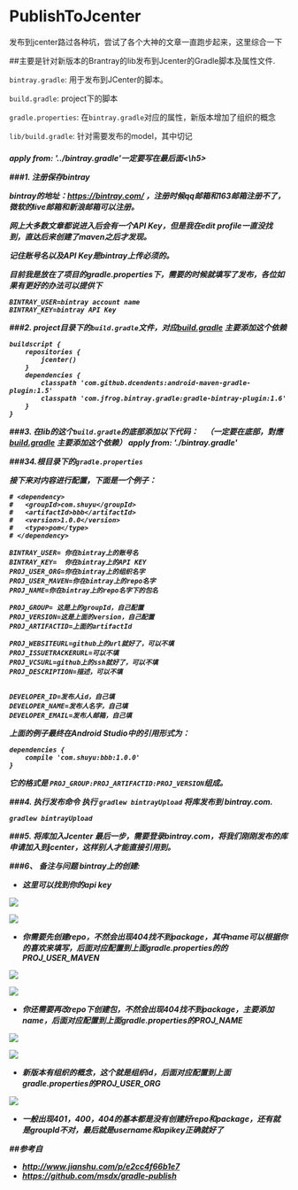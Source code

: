 # PublishToJcenter
发布到jcenter路过各种坑，尝试了各个大神的文章一直跑步起来，这里综合一下

##主要是针对新版本的Brantray的lib发布到Jcenter的Gradle脚本及属性文件.

`bintray.gradle`: 用于发布到JCenter的脚本。

`build.gradle`: project下的脚本

`gradle.properties`: 在`bintray.gradle`对应的属性，新版本增加了组织的概念

`lib/build.gradle`: 针对需要发布的model，其中切记 <h5>apply from: '../bintray.gradle'一定要写在最后面<\h5>

###1. 注册保存bintray

bintray的地址：https://bintray.com/ ，注册时候qq邮箱和163邮箱注册不了，微软的live邮箱和新浪邮箱可以注册。

网上大多数文章都说进入后会有一个API Key，但是我在edit profile一直没找到，直达后来创建了maven之后才发现。

记住账号名以及API Key是bintray上传必须的。 

目前我是放在了项目的gradle.properties下，需要的时候就填写了发布，各位如果有更好的办法可以提供下
```
BINTRAY_USER=bintray account name
BINTRAY_KEY=bintray API Key
```

###2. project目录下的`build.gradle`文件，对应<a href="https://github.com/CarGuo/PublishToJcenter/blob/master/build.gradle">build.gradle</a>
主要添加这个依赖
```
buildscript {
    repositories {
        jcenter()
    }
    dependencies {
        classpath 'com.github.dcendents:android-maven-gradle-plugin:1.5'
        classpath 'com.jfrog.bintray.gradle:gradle-bintray-plugin:1.6'
    }
}
```
###3. 在lib的这个`build.gradle`的**底部**添加以下代码：
    （一定要在底部，對應<a href="https://github.com/CarGuo/PublishToJcenter/blob/master/lib/build.gradle">build.gradle</a>
主要添加这个依赖）
    apply from: './bintray.gradle'

###34.根目录下的`gradle.properties`

接下来对内容进行配置，下面是一个例子：
```
# <dependency>
#   <groupId>com.shuyu</groupId>
#   <artifactId>bbb</artifactId>
#   <version>1.0.0</version>
#   <type>pom</type>
# </dependency>

BINTRAY_USER= 你在bintray上的账号名
BINTRAY_KEY=  你在bintray上的API KEY
PROJ_USER_ORG=你在bintray上的组织名字
PROJ_USER_MAVEN=你在bintray上的repo名字
PROJ_NAME=你在bintray上的repo名字下的包名

PROJ_GROUP= 这是上的groupId，自己配置
PROJ_VERSION=这是上面的version，自己配置
PROJ_ARTIFACTID=上面的artifactId

PROJ_WEBSITEURL=github上的url就好了，可以不填
PROJ_ISSUETRACKERURL=可以不填
PROJ_VCSURL=github上的ssh就好了，可以不填
PROJ_DESCRIPTION=描述，可以不填


DEVELOPER_ID=发布人id，自己填
DEVELOPER_NAME=发布人名字，自己填
DEVELOPER_EMAIL=发布人邮箱，自己填
```
上面的例子最终在Android Studio中的引用形式为：
```
dependencies {
    compile 'com.shuyu:bbb:1.0.0'
}
```
它的格式是 `PROJ_GROUP:PROJ_ARTIFACTID:PROJ_VERSION`组成。

###4. 执行发布命令
执行 `gradlew bintrayUpload` 将库发布到 bintray.com.
```
gradlew bintrayUpload
```
###5. 将库加入Jcenter
最后一步，需要登录bintray.com，将我们刚刚发布的库申请加入到jcenter，这样别人才能直接引用到。

###6、 备注与问题 
bintray上的创建:

* 这里可以找到你的api key

<img src= "https://github.com/CarGuo/PublishToJcenter/blob/master/readmeImg/001.jpg">
<p></p>
<p></p>

<img src= "https://github.com/CarGuo/PublishToJcenter/blob/master/readmeImg/002.jpg">
<p></p>
<p></p>

* 你需要先创建repo，不然会出现404找不到package，其中name可以根据你的喜欢来填写，后面对应配置到上面gradle.properties的的PROJ_USER_MAVEN

<img src= "https://github.com/CarGuo/PublishToJcenter/blob/master/readmeImg/003.jpg">
<p></p>
<p></p>

<img src= "https://github.com/CarGuo/PublishToJcenter/blob/master/readmeImg/004.jpg">
<p></p>
<p></p>


* 你还需要再改repo下创建包，不然会出现404找不到package，主要添加name，后面对应配置到上面gradle.properties的PROJ_NAME

<img src= "https://github.com/CarGuo/PublishToJcenter/blob/master/readmeImg/005.jpg">
<p></p>
<p></p>

<img src= "https://github.com/CarGuo/PublishToJcenter/blob/master/readmeImg/006.jpg">
<p></p>
<p></p>

* 新版本有组织的概念，这个就是组织id，后面对应配置到上面gradle.properties的PROJ_USER_ORG

<img src= "https://github.com/CarGuo/PublishToJcenter/blob/master/readmeImg/007.jpg">
<p></p>
<p></p>

* 一般出现401，400，404的基本都是没有创建好repo和package，还有就是groupId不对，最后就是username和apikey正确就好了

##参考自

* http://www.jianshu.com/p/e2cc4f66b1e7
* https://github.com/msdx/gradle-publish

